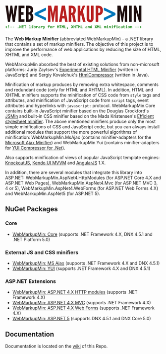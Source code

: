 <img src="logo.png" width="440" height="86" alt="WebMarkupMin logo" />

The **Web Markup Minifier** (abbreviated WebMarkupMin) - a .NET library that contains a set of markup minifiers. The objective of this project is to improve the performance of web applications by reducing the size of HTML, XHTML and XML code.

WebMarkupMin absorbed the best of existing solutions from non-microsoft platforms: Juriy Zaytsev's [Experimental HTML Minifier](http://kangax.github.com/html-minifier/) (written in JavaScript) and Sergiy Kovalchuk's [HtmlCompressor](http://code.google.com/p/htmlcompressor/) (written in Java).

Minification of markup produces by removing extra whitespace, comments and redundant code (only for HTML and XHTML). In addition, HTML and XHTML minifiers supports the minification of CSS code from `style` tags and attributes, and minification of JavaScript code from `script` tags, event attributes and hyperlinks with `javascript:` protocol. WebMarkupMin.Core contains built-in JavaScript minifier based on the Douglas Crockford's [JSMin](http://github.com/douglascrockford/JSMin) and built-in CSS minifier based on the Mads Kristensen's [Efficient stylesheet minifier](http://madskristensen.net/post/efficient-stylesheet-minification-in-c). The above mentioned minifiers produce only the most simple minifications of CSS and JavaScript code, but you can always install additional modules that support the more powerful algorithms of minification: WebMarkupMin.MsAjax (contains minifier-adapters for the [Microsoft Ajax Minifier](http://ajaxmin.codeplex.com)) and WebMarkupMin.Yui (contains minifier-adapters for [YUI Compressor for .Net](http://github.com/PureKrome/YUICompressor.NET)).

Also supports minification of views of popular JavaScript template engines: [KnockoutJS](http://knockoutjs.com/), [Kendo UI MVVM](http://www.telerik.com/kendo-ui) and [AngularJS](http://angularjs.org/) 1.X.

In addition, there are several modules that integrate this library into ASP.NET: WebMarkupMin.AspNet4.HttpModules (for ASP.NET Core 4.X and ASP.NET Web Pages), WebMarkupMin.AspNet4.Mvc (for ASP.NET MVC 3, 4 or 5), WebMarkupMin.AspNet4.WebForms (for ASP.NET Web Forms 4.X) and WebMarkupMin.AspNet5 (for ASP.NET 5).

## NuGet Packages

### Core
 * [WebMarkupMin: Core](http://nuget.org/packages/WebMarkupMin.Core/2.0.0-beta1) (supports .NET Framework 4.X, DNX 4.5.1 and .NET Platform 5.0)

### External JS and CSS minifiers
 * [WebMarkupMin: MS Ajax](http://nuget.org/packages/WebMarkupMin.MsAjax/2.0.0-beta1) (supports .NET Framework 4.X and DNX 4.5.1)
 * [WebMarkupMin: YUI](http://nuget.org/packages/WebMarkupMin.Yui/2.0.0-beta1) (supports .NET Framework 4.X and DNX 4.5.1)

### ASP.NET Extensions
 * [WebMarkupMin: ASP.NET 4.X HTTP modules](http://nuget.org/packages/WebMarkupMin.AspNet4.HttpModules/2.0.0-beta1) (supports .NET Framework 4.X)
 * [WebMarkupMin: ASP.NET 4.X MVC](http://nuget.org/packages/WebMarkupMin.AspNet4.Mvc/2.0.0-beta1) (supports .NET Framework 4.X)
 * [WebMarkupMin: ASP.NET 4.X Web Forms](http://nuget.org/packages/WebMarkupMin.AspNet4.WebForms/2.0.0-beta1) (supports .NET Framework 4.X)
 * [WebMarkupMin: ASP.NET 5](http://nuget.org/packages/WebMarkupMin.AspNet5/2.0.0-beta1) (supports DNX 4.5.1 and DNX Core 5.0)

## Documentation
Documentation is located on the [wiki](http://github.com/Taritsyn/WebMarkupMin/wiki) of this Repo.